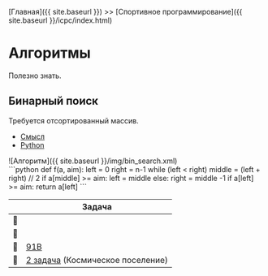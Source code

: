 [Главная]({{ site.baseurl }}) >> [Спортивное программирование]({{ site.baseurl }}/icpc/index.html)

# Алгоритмы

Полезно знать.

## Бинарный поиск

Требуется отсортированный массив.

<script>
  $( function() {
    $( "#tabs" ).tabs();
  } );
  </script>
  
<div id="tabs">
  <ul>
    <li><a href="#tabs-1">Смысл</a></li>
    <li><a href="#tabs-2">Python</a></li>
  </ul>
  <div id="tabs-1">
    ![Алгоритм]({{ site.baseurl }}/img/bin_search.xml)
  </div>
  <div id="tabs-2">
   ```python
    def f(a, aim):
        left = 0
        right = n-1
        while (left < right)
            middle = (left + right) // 2
            if a[middle] >= aim:
                left = middle
            else:
                right = middle -1
        if a[left] >= aim:
            return a[left]
    ```
  </div>
  </div>
</div>



|  | Задача |
| :-: |-|
| 🐌 | |
| 🐣  | |
| 🐤  | [91B](https://codeforces.com/problemset/problem/91/B) |
| 🐔 | [2 задача](https://codeforces.com/gym/100881/attachments) (Космическое поселение) |
